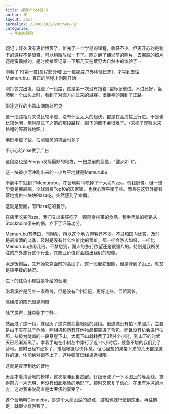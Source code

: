 ```yaml
---
title: 挪威户外体验-3
author: 果
layout: post
permalink: /2008/10/28/norway-3/
categories:
  - 华丽的冒险
---
```

题记：好久没有更新博客了，忙完了一个学期的课程，收获不少。但更开心的是剩下的课程不是很紧，可以稍微放松一下了。随之翻了翻以前的照片，去挪威的照片还是蛮震撼的。是时候接着记录一下那几天在荒野大自然中的体验了···

刚看了下[第一篇]启程部分和[上一篇挪威户外体验日志]，才写到去往Memurubu。真正的旅程才刚刚开始···

刚打包完出发，就绕了一段路，这是第一次没有跟着T型标记前进。不过还好，当爬到一个山头上时，看到了对面方向过来的游客。很侥幸的回到了正路。

沿途这样的小高山湖随处可见

这一段路相对来说比较平缓，没有什么太大的起伏，都是在高海拔上行进。于是也比较休闲，觉得度过了之前的那段路程，剩下的都不会很难了。（忽视了观察未来路程的等高线地图。）

地形平缓了些，拍照留念的机会也多了
 
不小心给nike做了广告

这段路也是Pengyu发挥最好的地方，一扫之前的疲惫，“健步如飞”。
 
这一块被小河冲刷出来的一小片平地就是Memurubu
 
不到中午就到了Memurubu，在营地瞬间吃掉了一大块Pizza，价钱挺贵。但一想毕竟是挪威嘛，全球消费Top10的国家嘛，也就心理平衡了些。而且在这野外能有营地提供一块块Pizza吃，突然感到了幸福。
 
这就是里面，有Pizza吃的餐厅。
  
在店里吃完Pizza，我们又出来狂吃了一顿随身携带的食品。我手里拿的锅是从Stockholm带来的锅，立下了汗马功劳。
  
Memurubu有港口，同游船，所以这个地方游客还不少。不过和国内比较，及时是最冷清的淡季，及时是没有什么性价比的票价，都一样会游人如织，一样比Memurubu热闹几倍。不禁想到，国人的旅行欲望还是很强烈的。特别是我所关注的户外旅行这个行业，其商业价值将会超出我们的想像。
  
水足饭饱后，又开始攻克面前的高山了。这一段起初很陡，但是登到了山上，就又是较平缓的路况。
  
左下的红色小屋就是补给的营地
  
沿着溪谷是另外一条路线，但是没有T字标记，更好走些，但距离长。
 
高纬度的阳光很是刺眼
  
除了风声，就只剩下宁静···
 
然而过了这一段，就经历了这次旅程最艰险的路段。很遗憾没有拍下来照片，主要是由于实在过于危险，照相机和所有其他物品都装进了背包，而且没有机会进行拍照。从极为陡峭的一段悬崖下山，大概下山就耗费了3到4个小时，到山下的时候天已经渐渐黑了。拿着手电在小树丛中穿行了近1个小时后，疲惫不堪的我们到了营地。这时已经11点多了，搭起帐篷尽快休息。但心里想如果接下来的几天都是这样的话，体能绝对跟不上了，这种强度已经逼近极限。
 
这就是夜里到达的营地
 
天亮才看清营地的模样，这次是睡到自然醒。仔细研究了一下地图上的等高线，觉得前方一片光明，再没有如此艰险的地形了。顿时又恢复了信心。在里有冲凉的地方，这对我来说简直是太奢侈的享受了···
 
这个营地叫Gjendebu，是这个大高山湖的终点，游船也就行驶到这里。再往前走，就很少有游客了。
  
